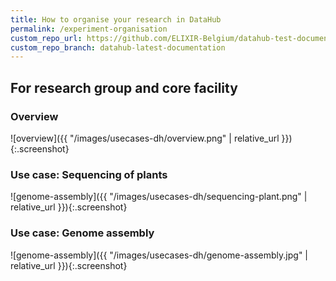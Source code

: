 ```yaml
---
title: How to organise your research in DataHub
permalink: /experiment-organisation
custom_repo_url: https://github.com/ELIXIR-Belgium/datahub-test-documentation
custom_repo_branch: datahub-latest-documentation
---
```


## For research group and core facility

### Overview

![overview]({{ "/images/usecases-dh/overview.png" | relative_url }}){:.screenshot}

### Use case: Sequencing of plants

![genome-assembly]({{ "/images/usecases-dh/sequencing-plant.png" | relative_url }}){:.screenshot}

### Use case: Genome assembly

![genome-assembly]({{ "/images/usecases-dh/genome-assembly.jpg" | relative_url }}){:.screenshot}

<!--## For research groups-->


<!--## For research core facilities-->
